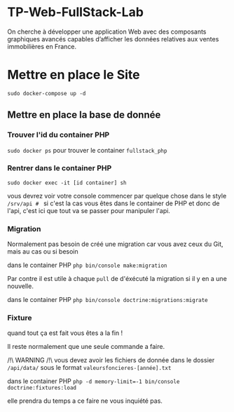 # TP-Web-FullStack-Lab
On cherche à développer une application Web avec des composants graphiques avancés capables d’afficher les données relatives aux ventes immobilières en France.

# Mettre en place le Site

`sudo docker-compose up -d`

## Mettre en place la base de donnée

### Trouver l'id du container PHP
`sudo docker ps` pour trouver le container `fullstack_php`

### Rentrer dans le container PHP
`sudo docker exec -it [id container] sh`

vous devrez voir votre console commencer par quelque chose dans le style `/srv/api # ` si c'est la cas vous êtes dans le container de PHP et donc de l'api, c'est ici que tout va se passer pour manipuler l'api.

### Migration

Normalement pas besoin de créé une migration car vous avez ceux du Git, mais au cas ou si besoin 

dans le container PHP `php bin/console make:migration`

Par contre il est utile à chaque `pull` de d'éxécuté la migration si il y en a une nouvelle.

dans le container PHP `php bin/console doctrine:migrations:migrate`

### Fixture

quand tout ça est fait vous êtes a la fin !

Il reste normalement que une seule commande a faire.

 /!\ WARNING /!\  vous devez avoir les fichiers de donnée dans le dossier `/api/data/` sous le format `valeursfoncieres-[année].txt`

dans le container PHP `php -d memory-limit=-1 bin/console doctrine:fixtures:load`

elle prendra du temps a ce faire ne vous inquiété pas.
